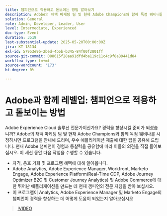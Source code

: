 ```yaml
---
title: 챔피언으로 적용하고 돋보이는 방법 알아보기
description: Adobe의 채택 마케팅 팀 및 현재 Adobe Champions와 함께 독점 웨비나를 시청하시면 프로그램을 안내해 드리며, 우수 애플리케이션 제출에 대한 팁을 공유해 드립니다.
solution: General
role: Admin, Developer, Leader, User
level: Intermediate, Experienced
doc-type: Event
duration: 3519
last-substantial-update: 2025-05-20T00:00:00Z
jira: KT-18134
exl-id: 57953e9b-2bed-4b5b-b345-84f00f2801ff
source-git-commit: 088615f28aa91dfd4ba119c11c4c9f8a89441d84
workflow-type: tm+mt
source-wordcount: '173'
ht-degree: 0%

---
```


# Adobe과 함께 레벨업: 챔피언으로 적용하고 돋보이는 방법

Adobe Experience Cloud 솔루션 전문가이신가요? 경력을 향상시킬 준비가 되셨습니까? Adobe의 채택 마케팅 팀 및 현재 Adobe Champions와 함께 독점 웨비나를 시청하시면 프로그램을 안내해 드리며, 우수 애플리케이션 제출에 대한 팁을 공유해 드립니다. 현재 Adobe 챔피언이 경험과 통찰력을 공유함에 따라 이들의 의견을 직접 들어보십시오. 이 세션 동안 다음 작업을 수행할 수 있습니다.

* 자격, 옹호 기회 및 프로그램 혜택에 대해 알아봅니다.
* Adobe Analytics, Adobe Experience Manager, Workfront, Marketo Engage, Adobe Experience Platform(Real-Time CDP, Adobe Journey Optimizer B2C 및 Customer Journey Analytics) 및 Adobe Commerce에 대한 뛰어난 애플리케이션을 만드는 데 현재 챔피언의 전문 지침을 받아 보십시오.
* 이 프로그램이 Analytics, Adobe Experience Manager 및 Marketo Engage의 챔피언이 경력을 향상하는 데 어떻게 도움이 되었는지 알아보십시오

>[!VIDEO](https://video.tv.adobe.com/v/3458989/?learn=on&enablevpops)
